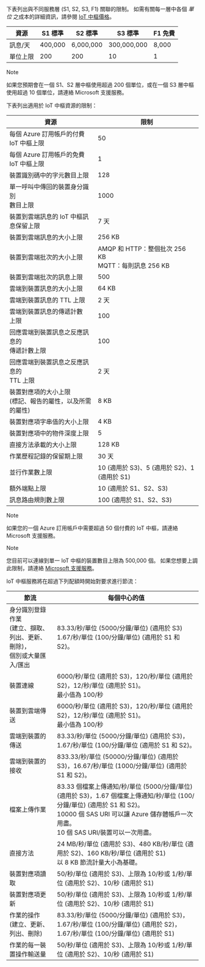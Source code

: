 下表列出與不同服務層 (S1, S2, S3, F1) 關聯的限制。 如需有關每一層中各個 *單位* 之成本的詳細資訊，請參閱 [IoT 中樞價格](https://azure.microsoft.com/pricing/details/iot-hub/)。

| 資源 | S1 標準 | S2 標準 | S3 標準 | F1 免費 |
| --- | --- | --- | --- | --- |
| 訊息/天 |400,000 |6,000,000 |300,000,000 |8,000 |
| 單位上限 |200 |200 |10 |1 |

> [!NOTE]
> 如果您預期會在一個 S1、S2 層中樞使用超過 200 個單位，或在一個 S3 層中樞使用超過 10 個單位，請連絡 Microsoft 支援服務。
> 
> 

下表列出適用於 IoT 中樞資源的限制：

| 資源 | 限制 |
| --- | --- |
| 每個 Azure 訂用帳戶的付費 IoT 中樞上限 |50 |
| 每個 Azure 訂用帳戶的免費 IoT 中樞上限 |1 |
| 裝置識別碼中的字元數目上限 | 128 |
| 單一呼叫中傳回的裝置身分識別 <br/> 數目上限 |1000 |
| 裝置到雲端訊息的 IoT 中樞訊息保留上限 |7 天 |
| 裝置到雲端訊息的大小上限 |256 KB |
| 裝置到雲端批次的大小上限 |AMQP 和 HTTP：整個批次 256 KB <br/>MQTT：每則訊息 256 KB |
| 裝置到雲端批次的訊息上限 |500 |
| 雲端到裝置訊息的大小上限 |64 KB |
| 雲端到裝置訊息的 TTL 上限 |2 天 |
| 雲端到裝置訊息的傳遞計數  <br/> 上限 |100 |
| 回應雲端到裝置訊息之反應訊息的  <br/> 傳遞計數上限 |100 |
| 回應雲端到裝置訊息之反應訊息的  <br/> TTL 上限 |2 天 |
| 裝置對應項的大小上限 <br/> (標記、報告的屬性，以及所需的屬性) | 8 KB |
| 裝置對應項字串值的大小上限 | 4 KB |
| 裝置對應項中的物件深度上限 | 5 |
| 直接方法承載的大小上限 | 128 KB |
| 作業歷程記錄的保留期上限 | 30 天 |
| 並行作業數上限 | 10 (適用於 S3)、5 (適用於 S2)、1 (適用於 S1) |
| 額外端點上限 | 10 (適用於 S1、S2、S3) |
| 訊息路由規則數上限 | 100 (適用於 S1、S2、S3) |


> [!NOTE]
> 如果您的一個 Azure 訂用帳戶中需要超過 50 個付費的 IoT 中樞，請連絡 Microsoft 支援服務。


> [!NOTE]
> 您目前可以連線到單一 IoT 中樞的裝置數目上限為 500,000 個。 如果您想要上調此限制，請連絡 [Microsoft 支援服務](https://azure.microsoft.com/support/options/)。

IoT 中樞服務將在超過下列配額時開始對要求進行節流：

| 節流 | 每個中心的值 |
| --- | --- |
| 身分識別登錄作業 <br/> (建立、擷取、列出、更新、刪除)， <br/> 個別或大量匯入/匯出 |83.33/秒/單位 (5000/分鐘/單位) (適用於 S3) <br/> 1.67/秒/單位 (100/分鐘/單位) (適用於 S1 和 S2)。 |
| 裝置連線 |6000/秒/單位 (適用於 S3)，120/秒/單位 (適用於 S2)，12/秒/單位 (適用於 S1)。 <br/>最小值為 100/秒 |
| 裝置到雲端傳送 |6000/秒/單位 (適用於 S3)，120/秒/單位 (適用於 S2)，12/秒/單位 (適用於 S1)。 <br/>最小值為 100/秒 |
| 雲端到裝置的傳送 | 83.33/秒/單位 (5000/分鐘/單位) (適用於 S3)，1.67/秒/單位 (100/分鐘/單位 (適用於 S1 和 S2)。 |
| 雲端到裝置的接收 |833.33/秒/單位 (50000/分鐘/單位) (適用於 S3)，16.67/秒/單位 (1000/分鐘/單位) (適用於 S1 和 S2)。 |
| 檔案上傳作業 |83.33 個檔案上傳通知/秒/單位 (5000/分鐘/單位) (適用於 S3)，1.67 個檔案上傳通知/秒/單位 (100/分鐘/單位) (適用於 S1 和 S2)。 <br/> 10000 個 SAS URI 可以讓 Azure 儲存體帳戶一次用盡。<br/> 10 個 SAS URI/裝置可以一次用盡。 |
| 直接方法 | 24 MB/秒/單位 (適用於 S3)、480 KB/秒/單位 (適用於 S2)、160 KB/秒/單位 (適用於 S1)<br/> 以 8 KB 節流計量大小為基礎。 |
| 裝置對應項讀取 | 50/秒/單位 (適用於 S3)、上限為 10/秒或 1/秒/單位 (適用於 S2)、10/秒 (適用於 S1) |
| 裝置對應項更新 | 50/秒/單位 (適用於 S3)、上限為 10/秒或 1/秒/單位 (適用於 S2)、10/秒 (適用於 S1) |
| 作業的操作 <br/> (建立、更新、列出、刪除) | 83.33/秒/單位 (5000/分鐘/單位) (適用於 S3)，1.67/秒/單位 (100/分鐘/單位) (適用於 S2)，1.67/秒/單位 (100/分鐘/單位) (適用於 S1) |
| 作業的每一裝置操作輸送量 | 50/秒/單位 (適用於 S3)、上限為 10/秒或 1/秒/單位 (適用於 S2)、10/秒 (適用於 S1) |

